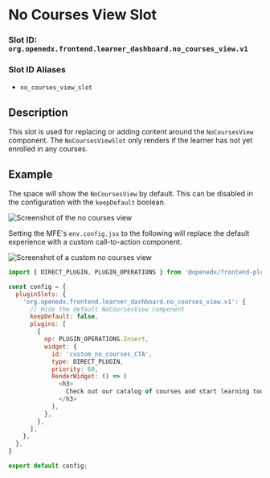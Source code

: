 # No Courses View Slot

### Slot ID: `org.openedx.frontend.learner_dashboard.no_courses_view.v1`

### Slot ID Aliases
* `no_courses_view_slot`

## Description

This slot is used for replacing or adding content around the `NoCoursesView` component. The `NoCoursesViewSlot` only renders if the learner has not yet enrolled in any courses.

## Example

The space will show the `NoCoursesView` by default. This can be disabled in the configuration with the `keepDefault` boolean.

![Screenshot of the no courses view](./images/no_courses_view_slot.png)

Setting the MFE's `env.config.jsx` to the following will replace the default experience with a custom call-to-action component.

![Screenshot of a custom no courses view](./images/readme_custom_no_courses_view.png)

```js
import { DIRECT_PLUGIN, PLUGIN_OPERATIONS } from '@openedx/frontend-plugin-framework';

const config = {
  pluginSlots: {
    'org.openedx.frontend.learner_dashboard.no_courses_view.v1': {
      // Hide the default NoCoursesView component
      keepDefault: false,
      plugins: [
        {
          op: PLUGIN_OPERATIONS.Insert,
          widget: {
            id: 'custom_no_courses_CTA',
            type: DIRECT_PLUGIN,
            priority: 60,
            RenderWidget: () => (
              <h3>
                Check out our catalog of courses and start learning today!
              </h3>
            ),
          },
        },
      ],
    },
  },
}

export default config;
```